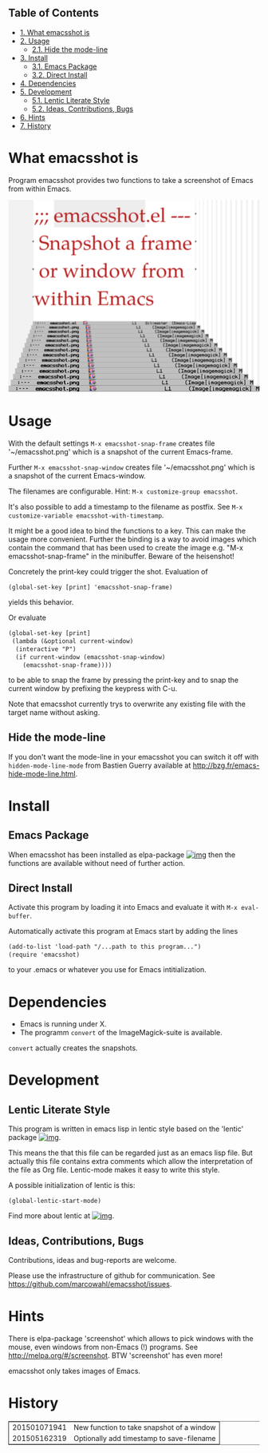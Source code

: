 <div id="table-of-contents">
<h2>Table of Contents</h2>
<div id="text-table-of-contents">
<ul>
<li><a href="#orgheadline1">1. What emacsshot is</a></li>
<li><a href="#orgheadline3">2. Usage</a>
<ul>
<li><a href="#orgheadline2">2.1. Hide the mode-line</a></li>
</ul>
</li>
<li><a href="#orgheadline6">3. Install</a>
<ul>
<li><a href="#orgheadline4">3.1. Emacs Package</a></li>
<li><a href="#orgheadline5">3.2. Direct Install</a></li>
</ul>
</li>
<li><a href="#orgheadline7">4. Dependencies</a></li>
<li><a href="#orgheadline10">5. Development</a>
<ul>
<li><a href="#orgheadline8">5.1. Lentic Literate Style</a></li>
<li><a href="#orgheadline9">5.2. Ideas, Contributions, Bugs</a></li>
</ul>
</li>
<li><a href="#orgheadline11">6. Hints</a></li>
<li><a href="#orgheadline12">7. History</a></li>
</ul>
</div>
</div>

# What emacsshot is<a id="orgheadline1"></a>

Program emacsshot provides two functions to take a screenshot of Emacs
from within Emacs.

![img](./emacsshot.png)

# Usage<a id="orgheadline3"></a>

With the default settings `M-x emacsshot-snap-frame` creates file
'~/emacsshot.png' which is a snapshot of the current Emacs-frame.

Further `M-x emacsshot-snap-window` creates file '~/emacsshot.png'
which is a snapshot of the current Emacs-window.

The filenames are configurable.  Hint: `M-x customize-group emacsshot`.

It's also possible to add a timestamp to the filename as postfix.  See
`M-x customize-variable emacsshot-with-timestamp`.

It might be a good idea to bind the functions to a key.  This can
make the usage more convenient.  Further the binding is a way to
avoid images which contain the command that has been used to create
the image e.g. "M-x emacsshot-snap-frame" in the minibuffer.
Beware of the heisenshot!

Concretely the print-key could trigger the shot.  Evaluation of

    (global-set-key [print] 'emacsshot-snap-frame)

yields this behavior.

Or evaluate

    (global-set-key [print]
     (lambda (&optional current-window)
      (interactive "P")
      (if current-window (emacsshot-snap-window)
        (emacsshot-snap-frame))))

to be able to snap the frame by pressing the print-key and to snap the
current window by prefixing the keypress with C-u.

Note that emacsshot currently trys to overwrite any existing file with
the target name without asking.

## Hide the mode-line<a id="orgheadline2"></a>

If you don't want the mode-line in your emacsshot you can switch it
off with `hidden-mode-line-mode` from Bastien Guerry available at
<http://bzg.fr/emacs-hide-mode-line.html>.

# Install<a id="orgheadline6"></a>

## Emacs Package<a id="orgheadline4"></a>

When emacsshot has been installed as elpa-package
[![img](http://melpa.org/packages/emacsshot-badge.svg)](http://melpa.org/#/emacsshot) then the functions
are available without need of further action.

## Direct Install<a id="orgheadline5"></a>

Activate this program by loading it into Emacs and evaluate it with
`M-x eval-buffer`.

Automatically activate this program at Emacs start by adding the lines

    (add-to-list 'load-path "/...path to this program...")
    (require 'emacsshot)

to your .emacs or whatever you use for Emacs intitialization.

# Dependencies<a id="orgheadline7"></a>

-   Emacs is running under X.
-   The programm `convert` of the ImageMagick-suite is available.

`convert` actually creates the snapshots.

# Development<a id="orgheadline10"></a>

## Lentic Literate Style<a id="orgheadline8"></a>

This program is written in emacs lisp in lentic style based on the
'lentic' package [![img](http://melpa.org/packages/lentic-badge.svg)](http://melpa.org/#/lentic).

This means the that this file can be regarded just as an emacs lisp
file.  But actually this file contains extra comments which allow the
interpretation of the file as Org file.  Lentic-mode makes it easy to
write this style.

A possible initialization of lentic is this:

    (global-lentic-start-mode)

Find more about lentic at
[![img](http://melpa.org/packages/lentic-badge.svg)](http://melpa.org/#/lentic).

## Ideas, Contributions, Bugs<a id="orgheadline9"></a>

Contributions, ideas and bug-reports are welcome.

Please use the infrastructure of github for communication.  See
<https://github.com/marcowahl/emacsshot/issues>.

# Hints<a id="orgheadline11"></a>

There is elpa-package 'screenshot' which allows to pick windows
with the mouse, even windows from non-Emacs (!) programs.  See
<http://melpa.org/#/screenshot>.  BTW 'screenshot' has even more!

emacsshot only takes images of Emacs.

# History<a id="orgheadline12"></a>

<table border="2" cellspacing="0" cellpadding="6" rules="groups" frame="hsides">


<colgroup>
<col  class="org-right" />

<col  class="org-left" />
</colgroup>
<tbody>
<tr>
<td class="org-right">201501071941</td>
<td class="org-left">New function to take snapshot of a window</td>
</tr>


<tr>
<td class="org-right">201505162319</td>
<td class="org-left">Optionally add timestamp to save-filename</td>
</tr>
</tbody>
</table>
